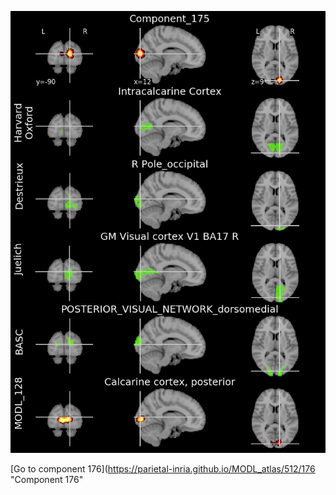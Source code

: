 


![175](preliminary/175.jpg "Component 175")

[Go to component 176](https://parietal-inria.github.io/MODL_atlas/512/176 "Component 176"